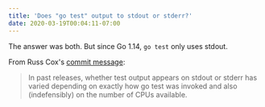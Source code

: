```yaml
---
title: 'Does "go test" output to stdout or stderr?'
date: 2020-03-19T00:04:11-07:00
---
```

The answer was both. But since Go 1.14, `go test` only uses stdout.

From Russ Cox's [commit message](https://github.com/golang/go/commit/7badae85f20f1bce4cc344f9202447618d45d414):

> In past releases, whether test output appears on stdout or stderr
> has varied depending on exactly how go test was invoked and
> also (indefensibly) on the number of CPUs available.
